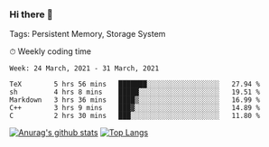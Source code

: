 ### Hi there 👋

Tags: Persistent Memory, Storage System

<!--

[![Anurag's github stats](https://github-readme-stats.vercel.app/api?username=wwyf)](https://github.com/anuraghazra/github-readme-stats)

[![Anurag's github stats](https://github-readme-stats.vercel.app/api?username=wwyf&count_private=true)](https://github.com/anuraghazra/github-readme-stats)


[![Top Langs](https://github-readme-stats.vercel.app/api/top-langs/?username=wwyf&count_private=true&&hide=jupyter%20notebook,html)](https://github.com/anuraghazra/github-readme-stats)



-->


⏱ Weekly coding time

<!--START_SECTION:waka-->
```text
Week: 24 March, 2021 - 31 March, 2021

TeX        5 hrs 56 mins   ███████░░░░░░░░░░░░░░░░░░   27.94 % 
sh         4 hrs 8 mins    █████░░░░░░░░░░░░░░░░░░░░   19.51 % 
Markdown   3 hrs 36 mins   ████▒░░░░░░░░░░░░░░░░░░░░   16.99 % 
C++        3 hrs 9 mins    ███▓░░░░░░░░░░░░░░░░░░░░░   14.89 % 
C          2 hrs 30 mins   ███░░░░░░░░░░░░░░░░░░░░░░   11.80 % 
```
<!--END_SECTION:waka-->



[![Anurag's github stats](https://github-readme-stats.vercel.app/api?username=wwyf&count_private=true&show_icons=true&hide_border=true)](https://github.com/anuraghazra/github-readme-stats) [![Top Langs](https://github-readme-stats.vercel.app/api/top-langs/?username=wwyf&count_private=true&hide=jupyter%20notebook,html,OpenEdge%20ABL&langs_count=10&layout=compact&hide_border=true)](https://github.com/anuraghazra/github-readme-stats)

<!--

[![willianrod's wakatime stats](https://github-readme-stats.vercel.app/api/wakatime?username=wwyf)](https://github.com/anuraghazra/github-readme-stats)


-->
